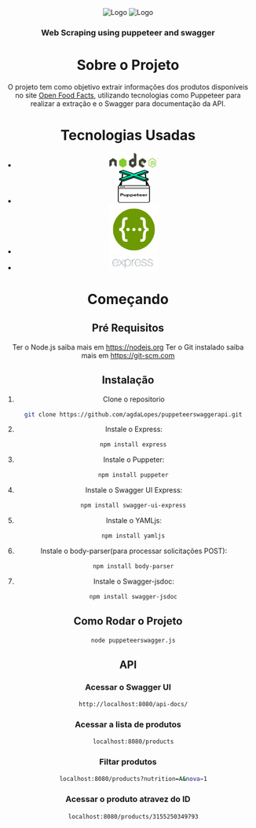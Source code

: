 <div align="center">
  <a>
    <img src="https://avatars.githubusercontent.com/u/28140896?s=200&v=4" alt="Logo" width="80" height="80">
    <img src="https://static.openfoodfacts.org/images/logos/off-logo-horizontal-light.svg" alt="Logo" width="200" height="80">
  </a>

  <h3 align="center">Web Scraping using puppeteer and swagger</h3>


# Sobre o Projeto

O projeto tem como objetivo extrair informações dos produtos disponíveis no site [Open Food Facts](https://world.openfoodfacts.org/), utilizando tecnologias como Puppeteer para realizar a extração e o Swagger para documentação da API.


# Tecnologias Usadas
* <img src="img/node.png" alt="Node" width="100" height="30">
* <img src="img/Puppeteer.png" alt="Puppeteer" width="70" height="70">
* <img src="img/Swagger-logo.png" alt="Swagger" width="100" height="100">
* <img src="img/express.png" alt="Express" width="100" height="30">

# Começando

## Pré Requisitos

Ter o Node.js saiba mais em https://nodejs.org
Ter o Git instalado saiba mais em https://git-scm.com

## Instalação

1. Clone o repositorio
```sh
   git clone https://github.com/agdaLopes/puppeteerswaggerapi.git
```

2. Instale o Express:
```sh
   npm install express
```

3. Instale o Puppeter:
```sh
   npm install puppeter
```

4. Instale o Swagger UI Express:
```sh
   npm install swagger-ui-express
```

5. Instale o YAMLjs:
```sh
   npm install yamljs
```

6. Instale o body-parser(para processar solicitações POST):
```sh
   npm install body-parser
```

7. Instale o Swagger-jsdoc:
```sh
   npm install swagger-jsdoc
```

## Como Rodar o Projeto

```sh
   node puppeteerswagger.js
```

## API

### Acessar o Swagger UI
```sh
   http://localhost:8080/api-docs/
```

### Acessar a lista de produtos
```sh
   localhost:8080/products
```

### Filtar produtos
```sh
   localhost:8080/products?nutrition=A&nova=1
```

### Acessar o produto atravez do ID
```sh
   localhost:8080/products/3155250349793
```
